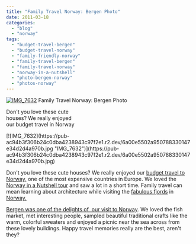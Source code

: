 ```yaml
---
title: "Family Travel Norway: Bergen Photo"
date: 2011-03-18
categories: 
  - "blog"
  - "norway"
tags: 
  - "budget-travel-bergen"
  - "budget-travel-norway"
  - "family-friendly-norway"
  - "family-travel-bergen"
  - "family-travel-norway"
  - "norway-in-a-nutshell"
  - "photo-bergen-norway"
  - "photos-norway"
---
```


[![IMG_7632](https://pub-ac94b3f306b24c0dba4238943c97f2e1.r2.dev/6a00e5502a950788330147e34d2cdb970b.jpg "IMG_7632")](https://pub-ac94b3f306b24c0dba4238943c97f2e1.r2.dev/6a00e5502a950788330147e34d2cdb970b.jpg) Family Travel Norway: Bergen Photo

Don't you love these cute  
houses? We really enjoyed  
our budget travel in Norway

<!--more--> [![IMG_7632](https://pub-ac94b3f306b24c0dba4238943c97f2e1.r2.dev/6a00e5502a950788330147e34d2d4a970b.jpg "IMG_7632")](https://pub-ac94b3f306b24c0dba4238943c97f2e1.r2.dev/6a00e5502a950788330147e34d2d4a970b.jpg)  
  
Don't you love these cute houses? We really enjoyed our [budget travel to Norway,](http://soultravelers3new.local/2009/03/family-travel-norway-in-a-nutshell-norwegian-fijord-photo.html "budget travel to Norway") one of the most expensive countries in Europe. We loved the [Norway in a Nutshell tour](http://soultravelers3new.local/2010/02/family-travel-photo-norway-in-a-nutshell-fijords-europe-roadtrip-budget-cheap-flam-train-vacation-.html#more "Norway in a nutshell tour") and saw a lot in a short time. Family travel can mean learning about architecture while visiting the [fabulous fjords](http://www.fjords.com/ "fabulous fjords") in [Norway.](http://soultravelers3new.local/2009/09/family-travel-photo-norway-oslo-vigeland-sculpture-park-mother-child.html "Norway")  
  
[Bergen was one of the delights of  our visit to Norway](http://soultravelers3new.local/2009/08/family-travel-photo-norway-bergen-fish-market-fresh-salmon.html "bergen, norway visit delights"). We loved the fish market, met interesting people, sampled beautiful traditional crafts like the warm, colorful sweaters and enjoyed a picnic near the sea across from these lovely buildings. Happy travel memories really are the best, aren't they?
